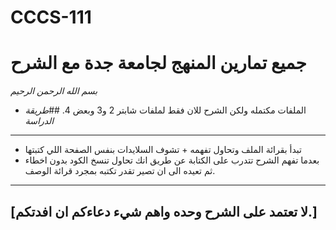 # CCCS-111
# **جميع تمارين المنهج لجامعة جدة مع الشرح**

_بسم الله الرحمن الرحيم_

- الملفات مكتمله ولكن الشرح للان فقط لملفات شابتر 2 و3 وبعض 4. ##_طريقة الدراسة_

---

- تبدأ بقرائة الملف وتحاول تفهمه + تشوف السلايدات بنفس الصفحة اللي كتبتها
- بعدما تفهم الشرح تتدرب على الكتابة عن طريق انك تحاول تنسخ الكود بدون اخطاء ثم تعيده الى ان تصير تقدر تكتبه بمجرد قرائة الوصف.

---

## [لا تعتمد على الشرح وحده واهم شيء دعاءكم ان افدتكم.]

